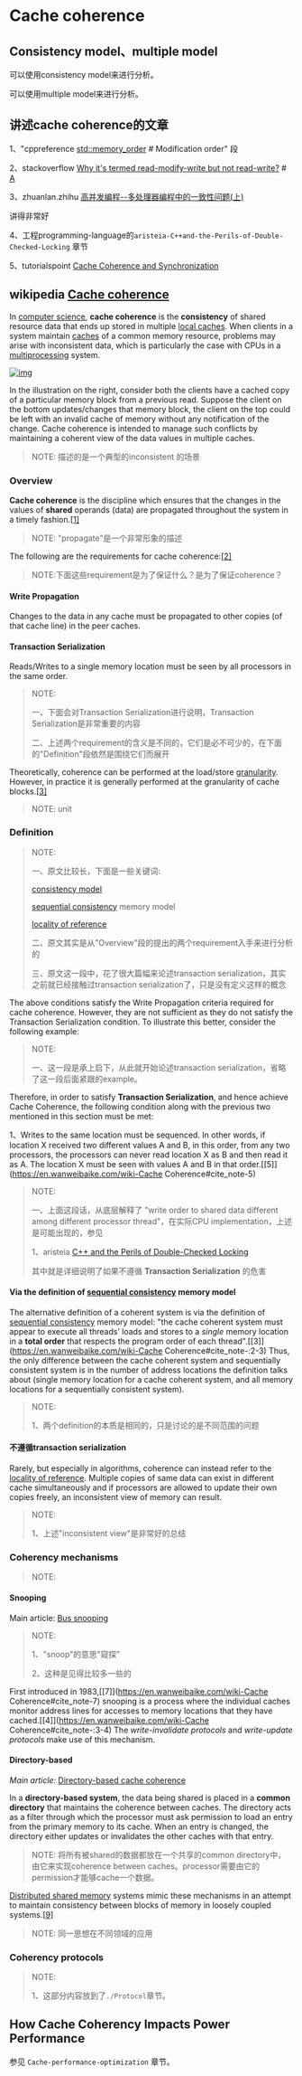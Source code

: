 # Cache coherence

## Consistency model、multiple model

可以使用consistency model来进行分析。

可以使用multiple model来进行分析。

## 讲述cache coherence的文章

1、"cppreference [std::memory_order](https://en.cppreference.com/w/cpp/atomic/memory_order) # Modification order" 段

2、stackoverflow [Why it's termed read-modify-write but not read-write?](https://stackoverflow.com/questions/49452022/why-its-termed-read-modify-write-but-not-read-write) # [A](https://stackoverflow.com/a/49638936)

3、zhuanlan.zhihu [高并发编程--多处理器编程中的一致性问题(上)](https://zhuanlan.zhihu.com/p/48157076) 

讲得非常好

4、工程programming-language的`aristeia-C++and-the-Perils-of-Double-Checked-Locking` 章节

5、tutorialspoint [Cache Coherence and Synchronization](https://www.tutorialspoint.com/parallel_computer_architecture/parallel_computer_architecture_cache_coherence_synchronization.htm)

## wikipedia [Cache coherence](https://infogalactic.com/info/Cache_coherence) 

In [computer science](https://infogalactic.com/info/Computer_science), **cache coherence** is the **consistency** of shared resource data that ends up stored in multiple [local caches](https://infogalactic.com/info/Cache_(computing)). When clients in a system maintain [caches](https://infogalactic.com/info/CPU_cache) of a common memory resource, problems may arise with inconsistent data, which is particularly the case with CPUs in a [multiprocessing](https://infogalactic.com/info/Multiprocessing) system.

[![img](https://infogalactic.com/w/images/thumb/a/a1/Cache_Coherency_Generic.png/510px-Cache_Coherency_Generic.png)](https://infogalactic.com/info/File:Cache_Coherency_Generic.png)



In the illustration on the right, consider both the clients have a cached copy of a particular memory block from a previous read. Suppose the client on the bottom updates/changes that memory block, the client on the top could be left with an invalid cache of memory without any notification of the change. Cache coherence is intended to manage such conflicts by maintaining a coherent view of the data values in multiple caches.

> NOTE: 描述的是一个典型的inconsistent 的场景

### Overview

**Cache coherence** is the discipline which ensures that the changes in the values of **shared** operands (data) are propagated throughout the system in a timely fashion.[[1\]](https://en.wikipedia.org/wiki/Cache_coherence#cite_note-:1-1)

> NOTE: "propagate"是一个非常形象的描述

The following are the requirements for cache coherence:[[2\]](https://en.wikipedia.org/wiki/Cache_coherence#cite_note-:0-2)

> NOTE:下面这些requirement是为了保证什么？是为了保证coherence？

#### Write Propagation

Changes to the data in any cache must be propagated to other copies (of that cache line) in the peer caches.

#### Transaction Serialization

Reads/Writes to a single memory location must be seen by all processors in the same order.

> NOTE: 
>
> 一、下面会对Transaction Serialization进行说明，Transaction Serialization是非常重要的内容
>
> 二、上述两个requirement的含义是不同的，它们是必不可少的，在下面的"Definition"段依然是围绕它们而展开



Theoretically, coherence can be performed at the load/store [granularity](https://en.wikipedia.org/wiki/Granularity). However, in practice it is generally performed at the granularity of cache blocks.[[3\]](https://en.wikipedia.org/wiki/Cache_coherence#cite_note-:2-3)

> NOTE: unit

### Definition

> NOTE: 
>
> 一、原文比较长，下面是一些关键词:
>
> [consistency model](https://infogalactic.com/info/Consistency_model)
>
> [sequential consistency](https://infogalactic.com/info/Sequential_consistency) memory model
>
> [locality of reference](https://infogalactic.com/info/Locality_of_reference)
>
> 二、原文其实是从"Overview"段的提出的两个requirement入手来进行分析的
>
> 三、原文这一段中，花了很大篇幅来论述transaction serialization，其实之前就已经接触过transaction serialization了，只是没有定义这样的概念

The above conditions satisfy the Write Propagation criteria required for cache coherence. However, they are not sufficient as they do not satisfy the Transaction Serialization condition. To illustrate this better, consider the following example:

> NOTE: 
>
> 一、这一段是承上启下，从此就开始论述transaction serialization，省略了这一段后面紧跟的example。

Therefore, in order to satisfy **Transaction Serialization**, and hence achieve Cache Coherence, the following condition along with the previous two mentioned in this section must be met:

1、Writes to the same location must be sequenced. In other words, if location X received two different values A and B, in this order, from any two processors, the processors can never read location X as B and then read it as A. The location X must be seen with values A and B in that order.[[5\]](https://en.wanweibaike.com/wiki-Cache Coherence#cite_note-5)

> NOTE: 
>
> 一、上面这段话，从底层解释了 "write order to shared data different among different processor thread"，在实际CPU implementation，上述是可能出现的，参见 
>
> 1、aristeia [C++ and the Perils of Double-Checked Locking](https://www.aristeia.com/Papers/DDJ_Jul_Aug_2004_revised.pdf) 
>
> 其中就是详细说明了如果不遵循  **Transaction Serialization** 的危害
>
> 

#### Via the definition of [sequential consistency](https://en.wanweibaike.com/wiki-Sequential_consistency) memory model

The alternative definition of a coherent system is via the definition of [sequential consistency](https://en.wanweibaike.com/wiki-Sequential_consistency) memory model: "the cache coherent system must appear to execute all threads’ loads and stores to a *single* memory location in a **total order** that respects the program order of each thread".[[3\]](https://en.wanweibaike.com/wiki-Cache Coherence#cite_note-:2-3) Thus, the only difference between the cache coherent system and sequentially consistent system is in the number of address locations the definition talks about (single memory location for a cache coherent system, and all memory locations for a sequentially consistent system).

> NOTE: 
>
> 1、两个definition的本质是相同的，只是讨论的是不同范围的问题
>
> 

#### 不遵循transaction serialization

Rarely, but especially in algorithms, coherence can instead refer to the [locality of reference](https://en.wanweibaike.com/wiki-Locality_of_reference). Multiple copies of same data can exist in different cache simultaneously and if processors are allowed to update their own copies freely, an inconsistent view of memory can result.

> NOTE: 
>
> 1、上述"inconsistent view"是非常好的总结

### Coherency mechanisms

> NOTE: 

#### Snooping

Main article: [Bus snooping](https://en.wanweibaike.com/wiki-Bus_snooping)

> NOTE: 
>
> 1、"snoop"的意思"窥探"
>
> 2、这种是见得比较多一些的

First introduced in 1983,[[7\]](https://en.wanweibaike.com/wiki-Cache Coherence#cite_note-7) snooping is a process where the individual caches monitor address lines for accesses to memory locations that they have cached.[[4\]](https://en.wanweibaike.com/wiki-Cache Coherence#cite_note-:3-4) The *write-invalidate protocols* and *write-update protocols* make use of this mechanism.

#### Directory-based

*Main article:* [Directory-based cache coherence](https://en.wikipedia.org/wiki/Directory-based_cache_coherence)

In a **directory-based system**, the data being shared is placed in a **common directory** that maintains the coherence between caches. The directory acts as a filter through which the processor must ask permission to load an entry from the primary memory to its cache. When an entry is changed, the directory either updates or invalidates the other caches with that entry.

> NOTE: 将所有被shared的数据都放在一个共享的common directory中，由它来实现coherence between caches。processor需要由它的permission才能够cache一个数据。



[Distributed shared memory](https://en.wikipedia.org/wiki/Distributed_shared_memory) systems mimic these mechanisms in an attempt to maintain consistency between blocks of memory in loosely coupled systems.[[9\]](https://en.wikipedia.org/wiki/Cache_coherence#cite_note-9)

> NOTE: 同一思想在不同领域的应用



### Coherency protocols

> NOTE: 
>
> 1、这部分内容放到了`./Protocol`章节。

## How Cache Coherency Impacts Power Performance

参见 `Cache-performance-optimization` 章节。